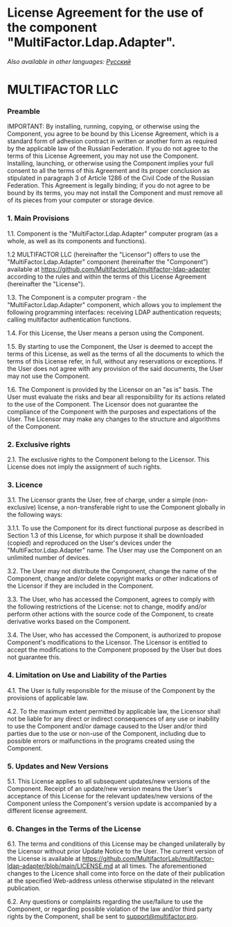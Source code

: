 # License Agreement for the use of the component "MultiFactor.Ldap.Adapter".

_Also available in other languages: [Русский](LICENSE.ru.md)_

# MULTIFACTOR LLC

### Preamble

IMPORTANT: By installing, running, copying, or otherwise using the Component, you agree to be bound by this License Agreement, which is a standard form of adhesion contract in written or another form as required by the applicable law of the Russian Federation. If you do not agree to the terms of this License Agreement, you may not use the Component. Installing, launching, or otherwise using the Component implies your full consent to all the terms of this Agreement and its proper conclusion as stipulated in paragraph 3 of Article 1286 of the Civil Code of the Russian Federation. This Agreement is legally binding; if you do not agree to be bound by its terms, you may not install the Component and must remove all of its pieces from your computer or storage device.

### 1. Main Provisions

1.1. Component is the "MultiFactor.Ldap.Adapter" computer program (as a whole, as well as its components and functions).

1.2 MULTIFACTOR LLC (hereinafter the "Licensor") offers to use the "MultiFactor.Ldap.Adapter" component (hereinafter the "Component") available at https://github.com/MultifactorLab/multifactor-ldap-adapter according to the rules and within the terms of this License Agreement (hereinafter the "License").

1.3. The Component is a computer program - the "MultiFactor.Ldap.Adapter" component, which allows you to implement the following programming interfaces: receiving LDAP authentication requests; calling multifactor authentication functions.

1.4. For this License, the User means a person using the Component.

1.5. By starting to use the Component, the User is deemed to accept the terms of this License, as well as the terms of all the documents to which the terms of this License refer, in full, without any reservations or exceptions. If the User does not agree with any provision of the said documents, the User may not use the Component.

1.6. The Component is provided by the Licensor on an "as is" basis. The User must evaluate the risks and bear all responsibility for its actions related to the use of the Component. The Licensor does not guarantee the compliance of the Component with the purposes and expectations of the User. The Licensor may make any changes to the structure and algorithms of the Component.

### 2. Exclusive rights

2.1. The exclusive rights to the Component belong to the Licensor. This License does not imply the assignment of such rights.

### 3. Licence

3.1. The Licensor grants the User, free of charge, under a simple (non-exclusive) license, a non-transferable right to use the Component globally in the following ways:

3.1.1. To use the Component for its direct functional purpose as described in Section 1.3 of this License, for which purpose it shall be downloaded (copied) and reproduced on the User's devices under the "MultiFactor.Ldap.Adapter" name. The User may use the Component on an unlimited number of devices.

3.2. The User may not distribute the Component, change the name of the Component, change and/or delete copyright marks or other indications of the Licensor if they are included in the Component.

3.3. The User, who has accessed the Component, agrees to comply with the following restrictions of the License: not to change, modify and/or perform other actions with the source code of the Component, to create derivative works based on the Component.

3.4. The User, who has accessed the Component, is authorized to propose Component's modifications to the Licensor. The Licensor is entitled to accept the modifications to the Component proposed by the User but does not guarantee this.

### 4. Limitation on Use and Liability of the Parties

4.1. The User is fully responsible for the misuse of the Component by the provisions of applicable law.

4.2. To the maximum extent permitted by applicable law, the Licensor shall not be liable for any direct or indirect consequences of any use or inability to use the Component and/or damage caused to the User and/or third parties due to the use or non-use of the Component, including due to possible errors or malfunctions in the programs created using the Component.

### 5. Updates and New Versions

5.1. This License applies to all subsequent updates/new versions of the Component. Receipt of an update/new version means the User's acceptance of this License for the relevant updates/new versions of the Component unless the Component's version update is accompanied by a different license agreement.

### 6. Changes in the Terms of the License

6.1. The terms and conditions of this License may be changed unilaterally by the Licensor without prior Update Notice to the User. The current version of the License is available at https://github.com/MultifactorLab/multifactor-ldap-adapter/blob/main/LICENSE.md at all times.
The aforementioned changes to the Licence shall come into force on the date of their publication at the specified Web-address unless otherwise stipulated in the relevant publication.

6.2. Any questions or complaints regarding the use/failure to use the Component, or regarding possible violation of the law and/or third party rights by the Component, shall be sent to support@multifactor.pro.